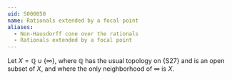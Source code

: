 ```yaml
---
uid: S000050
name: Rationals extended by a focal point
aliases:
  - Non-Hausdorff cone over the rationals
  - Rationals extended by a focal point
---
```


Let $X = \mathbb{Q} \cup \{\infty\}$, where $\mathbb{Q}$ has the usual topology on {S27} and is an open subset
of $X$, and where the only neighborhood of $\infty$ is $X$.
